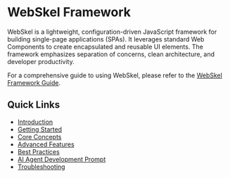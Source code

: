 # WebSkel Framework

WebSkel is a lightweight, configuration-driven JavaScript framework for building single-page applications (SPAs). It leverages standard Web Components to create encapsulated and reusable UI elements. The framework emphasizes separation of concerns, clean architecture, and developer productivity.

For a comprehensive guide to using WebSkel, please refer to the [WebSkel Framework Guide](webskel-guide.md).

## Quick Links

- [Introduction](webskel-guide.md#1-introduction)
- [Getting Started](webskel-guide.md#2-getting-started)
- [Core Concepts](webskel-guide.md#3-core-concepts)
- [Advanced Features](webskel-guide.md#4-advanced-features)
- [Best Practices](webskel-guide.md#5-best-practices)
- [AI Agent Development Prompt](webskel-guide.md#6-ai-agent-development-prompt)
- [Troubleshooting](webskel-guide.md#7-troubleshooting)
